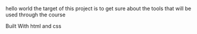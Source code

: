 hello world
the target of this project is to get sure about the tools that will be used through the course

Built With
html and css

